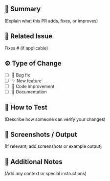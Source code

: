 ## 📝 Summary

(Explain what this PR adds, fixes, or improves)

## 🔗 Related Issue

Fixes #<issue-number> (if applicable)

## ⚙️ Type of Change

- [ ] 🐛 Bug fix
- [ ] ✨ New feature
- [ ] 🧩 Code improvement
- [ ] 📝 Documentation

## 🧪 How to Test

(Describe how someone can verify your changes)

## 📸 Screenshots / Output

(If relevant, add screenshots or example output)

## 💬 Additional Notes

(Add any context or special instructions)
